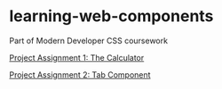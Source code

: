 # learning-web-components
Part of Modern Developer CSS coursework

[Project Assignment 1: The Calculator](https://github.com/Zesc/P1-the-calculator)

[Project Assignment 2: Tab Component](https://github.com/Zesc/tabs-component)
